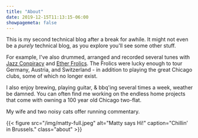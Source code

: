 ```yaml
---
title: "About"
date: 2019-12-15T11:13:15-06:00
showpagemeta: false
---
```


This is my second technical blog after a break for awhile. It might not even be a _purely_ technical blog, as you explore you'll see some other stuff.

For example, I've also drummed, arranged and recorded several tunes with [Jazz Conpiracy](/jazzconspiracy) and [Ether Frolics](/etherfrolics). The Frolics were lucky enough to tour Germany, Austria, and Switzerland - in addition to playing the great Chicago clubs, some of which no longer exist.

I also enjoy brewing, playing guitar, & bbq'ing several times a week, weather be damned. You can often find me working on the endless home projects that come with owning a 100 year old Chicago two-flat.

My wife and two noisy cats offer running commentary.

{{< figure src="/img/matty-full.jpeg" alt="Matty says Hi!" caption="Chillin&rsquo; in Brussels." class="about" >}}

